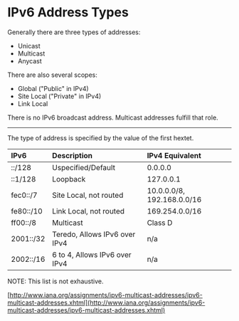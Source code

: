 # IPv6 Address Types

Generally there are three types of addresses:

* Unicast
* Multicast
* Anycast

There are also several scopes:

* Global \("Public" in IPv4\)
* Site Local \("Private" in IPv4\)
* Link Local

There is no IPv6 broadcast address. Multicast addresses fulfill that role.

---

The type of address is specified by the value of the first hextet.

| IPv6 | Description | IPv4 Equivalent |
| :--- | :--- | :--- |
| ::/128 | Uspecified/Default | 0.0.0.0 |
| ::1/128 | Loopback | 127.0.0.1 |
| fec0::/7 | Site Local, not routed | 10.0.0.0/8, 192.168.0.0/16 |
| fe80::/10 | Link Local, not routed | 169.254.0.0/16 |
| ff00::/8 | Multicast | Class D |
| 2001::/32 | Teredo, Allows IPv6 over IPv4 | n/a |
| 2002::/16 | 6 to 4, Allows IPv6 over IPv4 | n/a |

NOTE: This list is not exhaustive.

[http://www.iana.org/assignments/ipv6-multicast-addresses/ipv6-multicast-addresses.xhtml](http://www.iana.org/assignments/ipv6-multicast-addresses/ipv6-multicast-addresses.xhtml)

